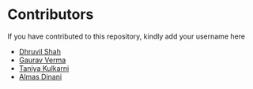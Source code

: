 # Contributors

If you have contributed to this repository, kindly add your username here

- [Dhruvil Shah](https://github.com/d-s-2803)
- [Gaurav Verma](https://github.com/thegauravverma)
- [Taniya Kulkarni](https://github.com/taniyask)
- [Almas Dinani](https://github.com/almas06)
